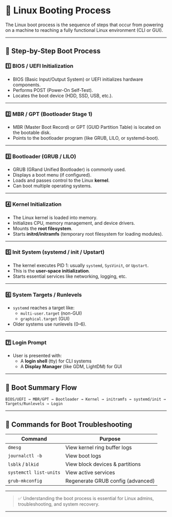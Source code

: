 # 🚀 Linux Booting Process

The Linux boot process is the sequence of steps that occur from powering on a machine to reaching a fully functional Linux environment (CLI or GUI).

---

## 🔢 Step-by-Step Boot Process

### 1️⃣ **BIOS / UEFI Initialization**
- BIOS (Basic Input/Output System) or UEFI initializes hardware components.
- Performs POST (Power-On Self-Test).
- Locates the boot device (HDD, SSD, USB, etc.).

---

### 2️⃣ **MBR / GPT (Bootloader Stage 1)**
- MBR (Master Boot Record) or GPT (GUID Partition Table) is located on the bootable disk.
- Points to the bootloader program (like GRUB, LILO, or systemd-boot).

---

### 3️⃣ **Bootloader (GRUB / LILO)**
- GRUB (GRand Unified Bootloader) is commonly used.
- Displays a boot menu (if configured).
- Loads and passes control to the Linux **kernel**.
- Can boot multiple operating systems.

---

### 4️⃣ **Kernel Initialization**
- The Linux kernel is loaded into memory.
- Initializes CPU, memory management, and device drivers.
- Mounts the **root filesystem**.
- Starts **initrd/initramfs** (temporary root filesystem for loading modules).

---

### 5️⃣ **Init System (systemd / init / Upstart)**
- The kernel executes PID 1: usually `systemd`, `SysVinit`, or `Upstart`.
- This is the **user-space initialization**.
- Starts essential services like networking, logging, etc.

---

### 6️⃣ **System Targets / Runlevels**
- `systemd` reaches a target like:
  - `multi-user.target` (non-GUI)
  - `graphical.target` (GUI)
- Older systems use runlevels (0–6).

---

### 7️⃣ **Login Prompt**
- User is presented with:
  - A **login shell** (tty) for CLI systems
  - A **Display Manager** (like GDM, LightDM) for GUI

---

## 🧠 Boot Summary Flow

```text
BIOS/UEFI → MBR/GPT → Bootloader → Kernel → initramfs → systemd/init → Targets/Runlevels → Login
```

---

## 🧪 Commands for Boot Troubleshooting

| Command                  | Purpose                                |
|--------------------------|----------------------------------------|
| `dmesg`                  | View kernel ring buffer logs           |
| `journalctl -b`          | View boot logs                         |
| `lsblk` / `blkid`        | View block devices & partitions        |
| `systemctl list-units`  | View active services                   |
| `grub-mkconfig`          | Regenerate GRUB config (advanced)      |

---

> ✅ Understanding the boot process is essential for Linux admins, troubleshooting, and system recovery.

---
